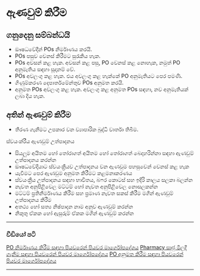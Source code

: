 # ඇණවුම් කිරීම
## ගනුදෙනු සම්බන්ධයි
* ඖෂධවේදීන් POs නිර්මාණය කරයි.
* POs පසුව වෙනස් කිරීමට සුරැකිය හැක.
* POs අවසන් කළ හැක. අවසන් කළ පසු, PO වෙනස් කළ නොහැක, නමුත් PO අනුමැතිය සඳහා සූදානම් වේ.
* POs අවලංගු කළ හැක. එය අවලංගු කළ හැක්කේ PO අනුමැතියට පෙර පමණි.
* ගිණුම්කරණ දෙපාර්තමේන්තුව POs අනුමත කරයි.
* අනුමත POs අවලංගු කළ හැක. අවලංගු කළ අනුමත POs සඳහා, නව අනුමැතියක් ලබා දිය හැක.

## අතින් ඇණවුම් කිරීම
* තීරණ ගැනීමට උපකාර වන ව්‍යාපාරික බුද්ධි වාර්තා තිබීම.

ස්වයංක්රීය ඇණවුම් උත්පාදනය
* සියලුම අයිතම හෝ තෝරාගත් අයිතම හෝ තෝරාගත් බෙදාහරින්නා සඳහා ඇණවුම් උත්පාදනය කරන්න
* ඖෂධවේදියාට ස්වයංක්‍රීයව උත්පාදනය වන ඇණවුම පහසුවෙන් වෙනස් කළ හැක
* යැවීමට පෙර ඇණවුම අනුමත කිරීමට කළමනාකරණය
* ස්වයංක්‍රීය උත්පාදනය සඳහා භාවිතය, බෆර කොටස් සහ ඉදිරි කාලය සලකා බලන්න
* නැවත අනුපිළිවෙල මට්ටම් හෝ නැවත අනුපිළිවෙල නොසලකන්න
* මට්ටම් ප්‍රතිනිර්මාණය කිරීම සහ ප්‍රමාණ නැවත සකස් කිරීම මගින් ඇණවුම් උත්පාදනය කිරීම
* අතථ්‍ය හෝ සත්‍ය නිෂ්පාදන නාම අනුව ඇණවුම් කරන්න
* නිකුතු ඒකක හෝ ඇසුරුම් ඒකක මගින් ඇණවුම් කරන්න


***

### වීඩියෝ පටි

[PO නිර්මාණය කිරීම සඳහා පියවරෙන් පියවර මාර්ගෝපදේශය](https://youtu.be/WKff8IeH-W8?si=h6xLNGR4D3_AUa_l)
[Pharmacy සෘජු මිලදී ගැනීම සඳහා පියවරෙන් පියවර මාර්ගෝපදේශය](https://youtu.be/4Xclh71ODbw?si=37KeLvwyZiP70snH)
[PO අනුමත කිරීම සඳහා පියවරෙන් පියවර මාර්ගෝපදේශය](https://youtu.be/6aOZvFJVKC8?si=XTiwQUApLQ9H4ZpW)

***






